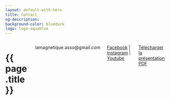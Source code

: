 ```yaml
---
layout: default-with-hero
title: Contact
og-description:
background-color: blueduck
logo: logo-aquablue
---
```


  <div class="hero-body-padding-small">
    <div class="columns is-mobile is-multiline is-centered has-text-centered mb-6">
        <div class="column is-8">
          <h1 class="mb-5">{{ page.title }}</h1>
        </div>
        <p class="column is-8-desktop is-10-touch is-12-mobile is-size-5-desktop is-size-6-mobile">lamagnetique.asso@gmail.com</p>
        <p class="column is-8-desktop is-10-touch is-12-mobile is-size-5-desktop is-size-6-mobile">
          <a href="https://www.facebook.com/Lamagnetiqueasso" target="_blank" rel="noopener">Facebook</a> | 
          <a href="https://www.instagram.com/lamagnetique_/" target="_blank" rel="noopener">Instagram</a> |
          <a href="https://www.youtube.com/@lamagnetique-asso" target="_blank" rel="noopener">Youtube</a>
        </p>
        <p class="column is-8-desktop is-10-touch is-12-mobile is-size-5-desktop is-size-6-mobile mt-4"><a href="https://drive.google.com/file/d/1sWW07rQDw_A5ZPVyy97fTvKIqikswr6z/view?usp=drive_link" target="_blank" rel="noopener" class="btn-aquablue">Télécharger la présentation PDF</a></p>
    </div>
  </div>
  <div class="hero-foot"></div>

